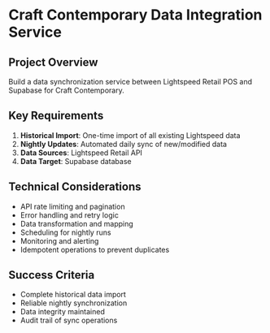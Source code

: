 # Craft Contemporary Data Integration Service

## Project Overview
Build a data synchronization service between Lightspeed Retail POS and Supabase for Craft Contemporary.

## Key Requirements
1. **Historical Import**: One-time import of all existing Lightspeed data
2. **Nightly Updates**: Automated daily sync of new/modified data
3. **Data Sources**: Lightspeed Retail API
4. **Data Target**: Supabase database

## Technical Considerations
- API rate limiting and pagination
- Error handling and retry logic
- Data transformation and mapping
- Scheduling for nightly runs
- Monitoring and alerting
- Idempotent operations to prevent duplicates

## Success Criteria
- Complete historical data import
- Reliable nightly synchronization
- Data integrity maintained
- Audit trail of sync operations